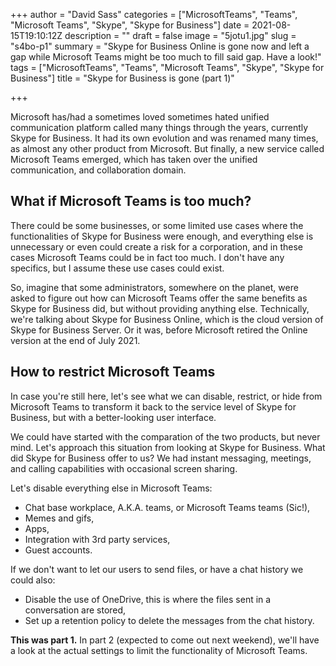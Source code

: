 +++
author = "David Sass"
categories = ["MicrosoftTeams", "Teams", "Microsoft Teams", "Skype", "Skype for Business"]
date = 2021-08-15T19:10:12Z
description = ""
draft = false
image = "5jotu1.jpg"
slug = "s4bo-p1"
summary = "Skype for Business Online is gone now and left a gap while Microsoft Teams might be too much to fill said gap. Have a look!"
tags = ["MicrosoftTeams", "Teams", "Microsoft Teams", "Skype", "Skype for Business"]
title = "Skype for Business is gone (part 1)"

+++


Microsoft has/had a sometimes loved sometimes hated unified communication platform called many things through the years, currently Skype for Business. It had its own evolution and was renamed many times, as almost any other product from Microsoft. But finally, a new service called Microsoft Teams emerged, which has taken over the unified communication, and collaboration domain.

## What if Microsoft Teams is too much?

There could be some businesses, or some limited use cases where the functionalities of Skype for Business were enough, and everything else is unnecessary or even could create a risk for a corporation, and in these cases Microsoft Teams could be in fact too much. I don't have any specifics, but I assume these use cases could exist.

So, imagine that some administrators, somewhere on the planet, were asked to figure out how can Microsoft Teams offer the same benefits as Skype for Business did, but without providing anything else. Technically, we're talking about Skype for Business Online, which is the cloud version of Skype for Business Server. Or it was, before Microsoft retired the Online version at the end of July 2021.

## How to restrict Microsoft Teams

In case you're still here, let's see what we can disable, restrict, or hide from Microsoft Teams to transform it back to the service level of Skype for Business, but with a better-looking user interface.

We could have started with the comparation of the two products, but never mind. Let's approach this situation from looking at Skype for Business. What did Skype for Business offer to us? We had instant messaging, meetings, and calling capabilities with occasional screen sharing.

Let's disable everything else in Microsoft Teams:

* Chat base workplace, A.K.A. teams, or Microsoft Teams teams (Sic!),
* Memes and gifs,
* Apps,
* Integration with 3rd party services,
* Guest accounts.

If we don't want to let our users to send files, or have a chat history we could also:

* Disable the use of OneDrive, this is where the files sent in a conversation are stored,
* Set up a retention policy to delete the messages from the chat history.

**This was part 1.**  In part 2 (expected to come out next weekend), we'll have a look at the actual settings to limit the functionality of Microsoft Teams.

